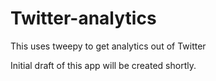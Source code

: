 # Twitter-analytics
This uses tweepy to get analytics out of Twitter

Initial draft of this app will be created shortly.
